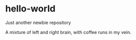 # hello-world
Just another newbie repository

A mixture of left and right brain, with coffee runs in my vein.
